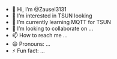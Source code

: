 - 👋 Hi, I’m @Zausel3131
- 👀 I’m interested in TSUN looking
- 🌱 I’m currently learning MQTT for TSUN
- 💞️ I’m looking to collaborate on ...
- 📫 How to reach me ...
- 😄 Pronouns: ...
- ⚡ Fun fact: ...

<!---
Zausel3131/Zausel3131 is a ✨ special ✨ repository because its `README.md` (this file) appears on your GitHub profile.
You can click the Preview link to take a look at your changes.
--->
